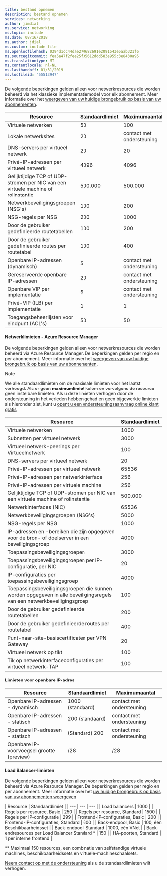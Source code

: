 ```yaml
---
title: bestand opnemen
description: bestand opnemen
services: networking
author: jimdial
ms.service: networking
ms.topic: include
ms.date: 08/16/2018
ms.author: jdial
ms.custom: include file
ms.openlocfilehash: 0394d1cc44dae270682691e2091543e5aab321f6
ms.sourcegitcommit: fea5a47f2fee25f35612ddd583e955c3e8430a95
ms.translationtype: MT
ms.contentlocale: nl-NL
ms.lasthandoff: 01/31/2019
ms.locfileid: "55513947"
---
```

<a name="virtual-networking-limits-classic"></a>De volgende beperkingen gelden alleen voor netwerkresources die worden beheerd via het klassieke implementatiemodel voor elk abonnement. Meer informatie over het [weergeven van uw huidige brongebruik op basis van uw abonnementen](../articles/networking/check-usage-against-limits.md).

| Resource | Standaardlimiet | Maximumaantal |
| --- | --- | --- |
| Virtuele netwerken |50 |100 |
| Lokale netwerksites |20 |contact met ondersteuning |
| DNS-servers per virtueel netwerk |20 |20 |
| Privé-IP-adressen per virtueel netwerk |4096 |4096 |
| Gelijktijdige TCP of UDP-stromen per NIC van een virtuele machine of rolinstantie |500.000 |500.000 |
| Netwerkbeveiligingsgroepen (NSG's) |100 |200 |
| NSG-regels per NSG |200 |1000 |
| Door de gebruiker gedefinieerde routetabellen |100 |200 |
| Door de gebruiker gedefinieerde routes per routetabel |100 |400 |
| Openbare IP-adressen (dynamisch) |5 |contact met ondersteuning |
| Gereserveerde openbare IP-adressen |20 |contact met ondersteuning |
| Openbare VIP per implementatie |5 |contact met ondersteuning |
| Privé-VIP (ILB) per implementatie |1 |1 |
| Toegangsbeheerlijsten voor eindpunt (ACL's) |50 |50 |

#### <a name="azure-resource-manager-virtual-networking-limits"></a>Netwerklimieten - Azure Resource Manager
De volgende beperkingen gelden alleen voor netwerkresources die worden beheerd via Azure Resource Manager. De beperkingen gelden per regio en per abonnement. Meer informatie over het [weergeven van uw huidige brongebruik op basis van uw abonnementen](../articles/networking/check-usage-against-limits.md).

> [!NOTE]
> We alle standaardlimieten om de maximale limieten voor het laatst verhoogd. Als er geen **maximumlimiet** kolom en vervolgens de resource geen instelbare limieten. Als u deze limieten verhogen door de ondersteuning in het verleden hebben gehad en geen bijgewerkte limieten als hieronder ziet, kunt u [opent u een ondersteuningsaanvraag online klant gratis](../articles/azure-resource-manager/resource-manager-quota-errors.md)

| Resource | Standaardlimiet | 
| --- | --- |
| Virtuele netwerken |1000 |
| Subnetten per virtueel netwerk |3000 |
| Virtueel netwerk-peerings per Virtueelnetwerk |100 |
| DNS-servers per virtueel netwerk |20 |
| Privé-IP-adressen per virtueel netwerk |65536 |
| Privé-IP-adressen per netwerkinterface |256 |
| Privé-IP-adressen per virtuele machine |256 |
| Gelijktijdige TCP of UDP-stromen per NIC van een virtuele machine of rolinstantie |500.000 |
| Netwerkinterfaces (NIC) |65536 |
| Netwerkbeveiligingsgroepen (NSG's) |5000 |
| NSG-regels per NSG |1000 |
| IP-adressen en -bereiken die zijn opgegeven voor de bron- of doelserver in een beveiligingsgroep |4000 |
| Toepassingsbeveiligingsgroepen |3000 |
| Toepassingsbeveiligingsgroepen per IP-configuratie, per NIC |20 |
| IP-configuraties per toepassingsbeveiligingsgroep |4000 |
| Toepassingsbeveiligingsgroepen die kunnen worden opgegeven in alle beveiligingsregels van een netwerkbeveiligingsgroep |100 |
| Door de gebruiker gedefinieerde routetabellen |200 |
| Door de gebruiker gedefinieerde routes per routetabel |400 |
| Punt-naar-site-basiscertificaten per VPN Gateway |20 |
| Virtueel netwerk op tikt |100 |
| Tik op netwerkinterfaceconfiguraties per virtueel netwerk-TAP |100 |

#### <a name="publicip-address"></a>Limieten voor openbare IP-adres
| Resource | Standaardlimiet | Maximumaantal |
| --- | --- | --- |
| Openbare IP-adressen - dynamisch |1000 (standaard) |contact met ondersteuning |
| Openbare IP-adressen - statisch |200 (standaard) |contact met ondersteuning |
| Openbare IP-adressen - statisch |(Standard) 200 |contact met ondersteuning |
| Openbare IP-voorvoegsel grootte (preview) | /28 | /28 |

#### <a name="load-balancer"></a>Load Balancer-limieten
De volgende beperkingen gelden alleen voor netwerkresources die worden beheerd via Azure Resource Manager. De beperkingen gelden per regio en per abonnement. Meer informatie over het [uw huidige brongebruik op basis van uw abonnementen weergeven](../articles/networking/check-usage-against-limits.md)

| Resource | Standaardlimiet |
| --- | --- | --- |
| Load balancers | 1000 | 
| Regels per resource, Basic | 250 |
| Regels per resource, Standard | 1500 | 
| Regels per IP-configuratie | 299 |
| Frontend-IP-configuraties, Basic | 200 |
| Frontend-IP-configuraties, Standard | 600 |
| Back-endpool, Basic | 100, één Beschikbaarheidsset |
| Back-endpool, Standard | 1000, één VNet |
| Back-endresources per Load Balancer Standard * | 150 |
| HA-poorten, Standard | 1 per interne frontend |

** Maximaal 150 resources, een combinatie van zelfstandige virtuele machines, beschikbaarheidssets en virtuele-machineschaalsets.

[Neem contact op met de ondersteuning](../articles/azure-supportability/resource-manager-core-quotas-request.md ) als u de standaardlimieten wilt verhogen.


